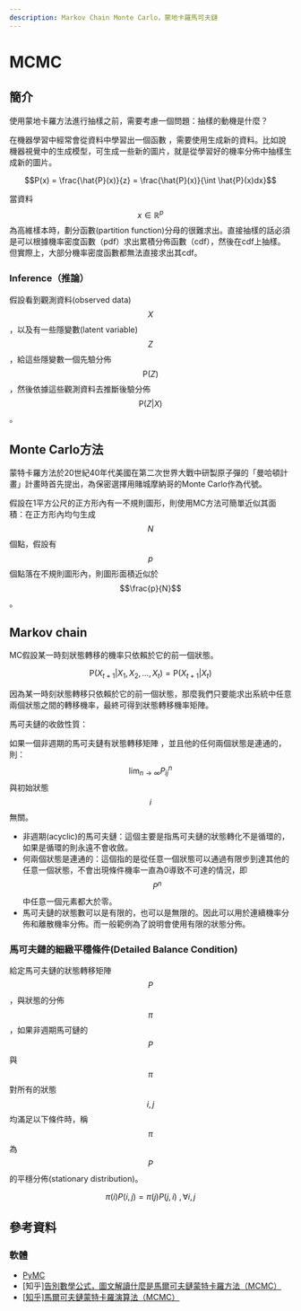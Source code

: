 ```yaml
---
description: Markov Chain Monte Carlo，蒙地卡羅馬可夫鏈
---
```


# MCMC

## 簡介

使用蒙地卡羅方法進行抽樣之前，需要考慮一個問題：抽樣的動機是什麼？

在機器學習中經常會從資料中學習出一個函數 ，需要使用生成新的資料。比如說機器視覺中的生成模型，可生成一些新的圖片，就是從學習好的機率分佈中抽樣生成新的圖片。

$$P(x) = \frac{\hat{P}(x)}{z} = \frac{\hat{P}(x)}{\int \hat{P}(x)dx}$$

當資料$$x \in \mathbb{R}^p$$為高維樣本時，劃分函數(partition function)分母的很難求出。直接抽樣的話必須是可以根據機率密度函數（pdf）求出累積分佈函數（cdf），然後在cdf上抽樣。但實際上，大部分機率密度函數都無法直接求出其cdf。

### Inference（推論）

假設看到觀測資料(observed data)$$X$$ ，以及有一些隱變數(latent variable)$$Z$$，給這些隱變數一個先驗分佈$$\mathrm{P}(Z)$$，然後依據這些觀測資料去推斷後驗分佈$$\mathrm{P}(Z|X)$$ 。

## Monte Carlo方法

蒙特卡羅方法於20世紀40年代美國在第二次世界大戰中研製原子彈的「曼哈頓計畫」計畫時首先提出，為保密選擇用賭城摩納哥的Monte Carlo作為代號。

假設在1平方公尺的正方形內有一不規則圖形，則使用MC方法可簡單近似其面積：在正方形內均勻生成$$N$$個點，假設有$$p$$個點落在不規則圖形內，則圖形面積近似於$$\frac{p}{N}$$。

## Markov chain

MC假設某一時刻狀態轉移的機率只依賴於它的前一個狀態。

$$\mathrm{P}(X_{t+1}|X_{1}, X_{2},\dots, X_{t})=\mathrm{P}(X_{t+1}|X_{t})$$

因為某一時刻狀態轉移只依賴於它的前一個狀態，那麼我們只要能求出系統中任意兩個狀態之間的轉移機率，最終可得到狀態轉移機率矩陣。



馬可夫鏈的收斂性質：

如果一個非週期的馬可夫鏈有狀態轉移矩陣 ，並且他的任何兩個狀態是連通的，則：$$\displaystyle \lim_{n \rightarrow \infty} P_{ij}^n$$與初始狀態$$i$$無關。

* 非週期(acyclic)的馬可夫鏈：這個主要是指馬可夫鏈的狀態轉化不是循環的，如果是循環的則永遠不會收斂。
* 何兩個狀態是連通的：這個指的是從任意一個狀態可以通過有限步到達其他的任意一個狀態，不會出現條件機率一直為0導致不可達的情況，即$$P^n$$中任意一個元素都大於零。
* 馬可夫鏈的狀態數可以是有限的，也可以是無限的。因此可以用於連續機率分佈和離散機率分佈。而一般範例為了說明會使用有限的狀態分佈。

### 馬可夫鏈的細緻平穩條件(Detailed Balance Condition)

給定馬可夫鏈的狀態轉移矩陣$$P$$，與狀態的分佈$$\pi$$，如果非週期馬可鏈的$$P$$與$$\pi$$對所有的狀態$$i,j$$均滿足以下條件時，稱$$\pi$$為$$P$$的平穩分佈(stationary distribution)。

$$
\pi(i)P(i,j) = \pi(j)P(j,i)~ ,\forall i, j
$$



## 參考資料

### 軟體

* [PyMC](https://www.pymc.io/welcome.html)
* \[知乎[\]告別數學公式，圖文解讀什麼是馬爾可夫鏈蒙特卡羅方法（MCMC）](https://zhuanlan.zhihu.com/p/32982140)
* [\[知乎\]馬爾可夫鏈蒙特卡羅演算法（MCMC）](https://zhuanlan.zhihu.com/p/37121528)
